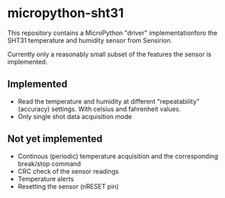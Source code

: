 # micropython-sht31
This repository contains a MicroPython "driver" implementationforo the SHT31
temperature and humidity sensor from Sensirion.

Currently only a reasonably small subset of the features the sensor is
implemented.

## Implemented
* Read the temperature and humidity at different "repeatability" (accuracy)
settings. With celsius and fahrenheit values.
* Only single shot data acquisition mode

## Not yet implemented
* Continous (periodic) temperature acquisition and the corresponding
break/stop command
* CRC check of the sensor readings
* Temperature alerts
* Resetting the sensor (nRESET pin)

